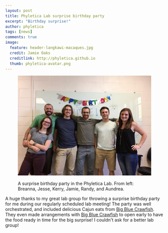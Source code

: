```yaml
---
layout: post
title: Phyletica Lab surprise birthday party
excerpt: "Birthday surprise!"
author: phyletica
tags: [news]
comments: true
image:
  feature: header-langkawi-macaques.jpg
  credit: Jamie Oaks
  creditlink: http://phyletica.github.io
  thumb: phyletica-avatar.png
---
```


<figure>
    <a href="/images/ssb-2017-phyletica-lab.jpg"><img src="/images/surprise-birthday-2017.jpg"></a>
    <figcaption>
        <p class="figure-caption-box">
            <span class="center-if-single-line">
                A surprise birthday party in the Phyletica Lab.
                From left: Breanna, Jesse, Kerry, Jamie, Randy, and Aundrea.
            </span>
        </p>
    </figcaption>
</figure>

A huge thanks to my great lab group for throwing a surprise birthday party
for me during our regularly scheduled lab meeting!
The party was well orchestrated, and included delicious Cajun eats from [Big
Blue Crawfish](https://www.facebook.com/bigbluecrawfish/).
They even made arrangements with [Big Blue
Crawfish](https://www.facebook.com/bigbluecrawfish/) to open early to have the
food ready in time for the big surprise!
I couldn't ask for a better lab group!
